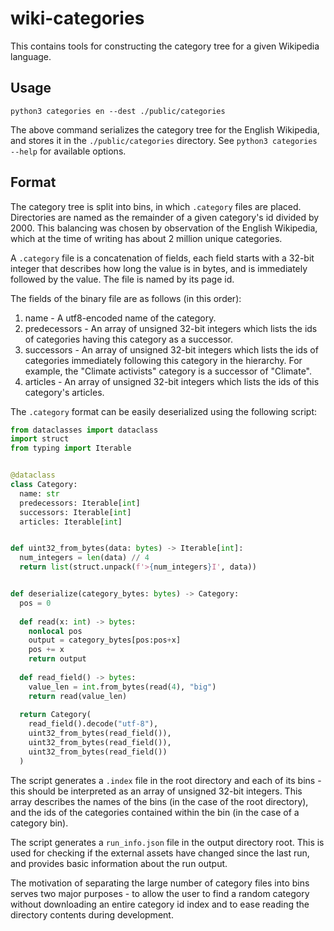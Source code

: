 # wiki-categories

This contains tools for constructing the category tree for a 
given Wikipedia language.

## Usage
```shell
python3 categories en --dest ./public/categories
```

The above command serializes the category tree for the 
English Wikipedia, and stores it in the `./public/categories`
directory. See `python3 categories --help` for available 
options.

## Format

The category tree is split into bins, in which `.category` 
files are placed. Directories are named as the remainder of 
a given category's id divided by 2000. This balancing was 
chosen by observation of the English Wikipedia, which at the 
time of writing has about 2 million unique categories.

A `.category` file is a concatenation of fields, each field starts 
with a 32-bit integer that describes how long the value is in bytes, 
and is immediately followed by the value. The file is named by its page 
id.

The fields of the binary file are as follows (in this order):
1. name - A utf8-encoded name of the category. 
2. predecessors - An array of unsigned 32-bit integers which lists the ids of categories having this category
  as a successor. 
3. successors - An array of unsigned 32-bit integers which lists the ids of categories immediately following this 
  category in the hierarchy. For example, the "Climate activists" category is a successor of "Climate".
4. articles - An array of unsigned 32-bit integers which lists the ids of this category's articles.

The `.category` format can be easily deserialized using the following script:
```py
from dataclasses import dataclass
import struct
from typing import Iterable


@dataclass
class Category:
  name: str
  predecessors: Iterable[int]
  successors: Iterable[int]
  articles: Iterable[int]


def uint32_from_bytes(data: bytes) -> Iterable[int]:
  num_integers = len(data) // 4
  return list(struct.unpack(f'>{num_integers}I', data))


def deserialize(category_bytes: bytes) -> Category:
  pos = 0
  
  def read(x: int) -> bytes:
    nonlocal pos
    output = category_bytes[pos:pos+x]
    pos += x
    return output
  
  def read_field() -> bytes:
    value_len = int.from_bytes(read(4), "big")
    return read(value_len)
  
  return Category(
    read_field().decode("utf-8"),
    uint32_from_bytes(read_field()),
    uint32_from_bytes(read_field()),
    uint32_from_bytes(read_field())
  )
```

The script generates a `.index` file in the root directory and 
each of its bins - this should be interpreted as an array 
of unsigned 32-bit integers. This array describes the names of 
the bins (in the case of the root directory), and the ids of 
the categories contained within the bin (in the case of a 
category bin).

The script generates a `run_info.json` file in the output directory root. 
This is used for checking if the external assets have changed 
since the last run, and provides basic information about the 
run output.

The motivation of separating the large number of category 
files into bins serves two major purposes - to allow the user 
to find a random category without downloading an entire 
category id index and to ease reading the directory 
contents during development.
